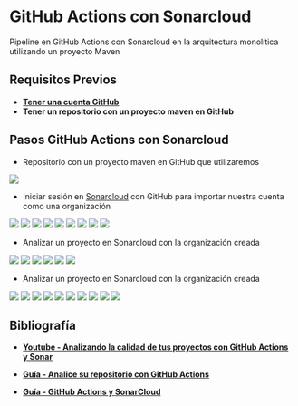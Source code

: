 # **GitHub Actions con Sonarcloud**
Pipeline en GitHub Actions con Sonarcloud en la arquitectura monolítica utilizando un proyecto Maven

## **Requisitos Previos**

- __[Tener una cuenta GitHub](https://github.com/)__
- **Tener un repositorio con un proyecto maven en GitHub**

## **Pasos GitHub Actions con Sonarcloud**

- Repositorio con un proyecto maven en GitHub que utilizaremos

![](imagenes/1.png)

- Iniciar sesión en [Sonarcloud](https://sonarcloud.io/login?utm_medium=social&utm_source=youtube&utm_campaign=code-quality&utm_content=onboardingvideo) con GitHub para importar nuestra cuenta como una organización

![](imagenes/2.png)
![](imagenes/3.png)
![](imagenes/4.png)
![](imagenes/5.png)
![](imagenes/6.png)
![](imagenes/7.png)
![](imagenes/8.png)
![](imagenes/9.png)
![](imagenes/10.png)

- Analizar un proyecto en Sonarcloud con la organización creada

![](imagenes/11.png)
![](imagenes/12.png)
![](imagenes/13.png)
![](imagenes/14.png)
![](imagenes/15.png)
![](imagenes/16.png)

- Analizar un proyecto en Sonarcloud con la organización creada

![](imagenes/17.png)
![](imagenes/18.png)
![](imagenes/19.png)
![](imagenes/20.png)
![](imagenes/21.png)
![](imagenes/22.png)
![](imagenes/23.png)
![](imagenes/24.png)
![](imagenes/25.png)
![](imagenes/26.png)

## **Bibliografía**

- __[Youtube - Analizando la calidad de tus proyectos con GitHub Actions y Sonar](https://www.youtube.com/watch?v=4sdX_mGko_M)__

- __[Guía - Analice su repositorio con GitHub Actions](https://docs.sonarcloud.io/advanced-setup/ci-based-analysis/github-actions/)__

- __[Guía - GitHub Actions y SonarCloud](https://technology.amis.nl/software-development/github-actions-and-sonarcloud/)__
